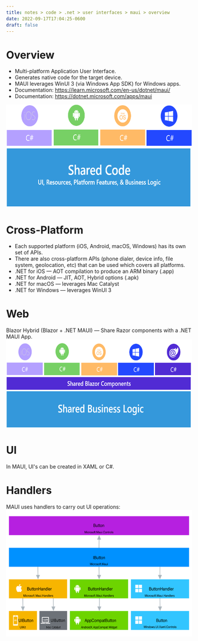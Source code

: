 ```yaml
---
title: notes > code > .net > user interfaces > maui > overview
date: 2022-09-17T17:04:25-0600
draft: false
---
```


# Overview
- Multi-platform Application User Interface.
- Generates native code for the target device.
- MAUI leverages WinUI 3 (via Windows App SDK) for Windows apps.
- Documentation: https://learn.microsoft.com/en-us/dotnet/maui/
- Documentation: https://dotnet.microsoft.com/apps/maui

<img src="overview-1.png" style="width:6.625in;height:2.91667in" />
 
# Cross-Platform
- Each supported platform (iOS, Android, macOS, Windows) has its own set of APIs.
- There are also cross-platform APIs (phone dialer, device info, file system, geolocation, etc) that can be used which covers all platforms.
- .NET for iOS — AOT compilation to produce an ARM binary (.app)
- .NET for Android — JIT, AOT, Hybrid options (.apk)
- .NET for macOS — leverages Mac Catalyst
- .NET for Windows — leverages WinUI 3

# Web
Blazor Hybrid (Blazor + .NET MAUI) — Share Razor components with a .NET MAUI App.  
<img src="overview-2.png" style="width:6.56667in;height:2.5in" />
 
# UI
In MAUI, UI's can be created in XAML or C#.

# Handlers
MAUI uses handlers to carry out UI operations:  
<img src="overview-3.png" style="width:5.95833in;height:3.56667in" />
